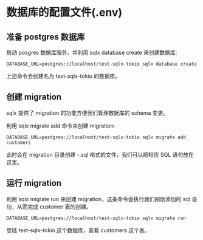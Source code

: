 # 数据库的配置文件(.env)

## 准备 postgres 数据库
启动 posgres 数据库服务，并利用 sqlx database create 来创建数据库:
```
DATABASE_URL=postgres://localhost/test-sqlx-tokio sqlx database create
```
上述命令会创建名为 test-sqlx-tokio 的数据库。

## 创建 migration
sqlx 提供了 migration 的功能方便我们管理数据库的 schema 变更。

利用 sqlx migrate add 命令来创建 migration:
```
DATABASE_URL=postgres://localhost/test-sqlx-tokio sqlx migrate add customers
```
此时会在 migration 目录创建 <timestamp>-<name>.sql 格式的文件，我们可以把相应 SQL 语句放在这里。

## 运行 migration
利用 sqlx migrate run 来创建 migration，这条命令会执行我们刚刚添加的 sql 语句，从而完成 customer 表的创建。

```
DATABASE_URL=postgres://localhost/test-sqlx-tokio sqlx migrate run
```
登陆 test-sqlx-tokio 这个数据库，查看 customers 这个表。

##